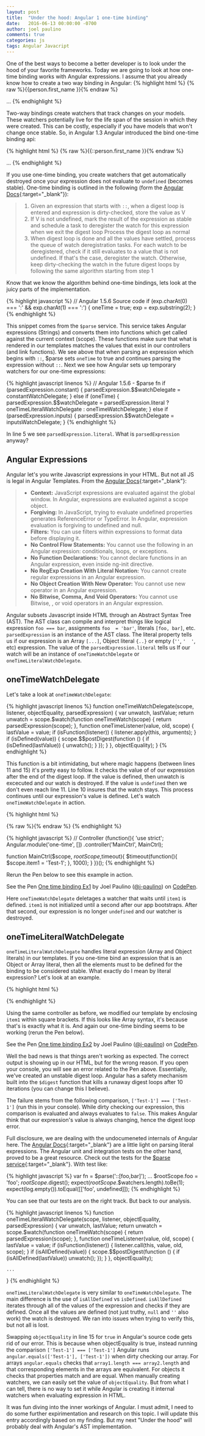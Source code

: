```yaml
---
layout: post
title:  "Under the hood: Angular 1 one-time binding"
date:   2016-06-13 00:00:00 -0700
author: joel paulino
comments: true
categories: js
tags: Angular Javacript
---
```

One of the best ways to become a better developer is to look under the hood of your favorite frameworks.
Today we are going to look at how one-time binding works with Angular expressions. I assume that you already know how to create a
two way binding in Angular:
{% highlight html %}
{% raw %}{{person.first_name }}{% endraw %}
<!-- OR -->
<span ng-bing="person.first_name"></span>
...
{% endhighlight %}
<!--more-->

Two-way bindings create watchers that track changes on your models. These watchers potentially live for the life span of
the session in which they were created. This can be costly, especially if you have models that won't change once stable.
So, in Angular 1.3 Angular introduced the bind one-time binding api:

{% highlight html %}
{% raw %}{{::person.first_name }}{% endraw %}
<!-- OR -->
<span ng-bing="::person.first_name"></span>
...
{% endhighlight %}

If you use one-time binding, you create watchers that get automatically
destroyed once your expression does not evaluate to  `undefined` (becomes stable).
One-time binding is outlined in the following (form the
[Angular Docs](https://docs.Angularjs.org/guide/expression#value-stabilization-algorithm){:target="_blank"}):

> 1. Given an expression that starts with `::`, when a digest loop is entered and expression is dirty-checked, store the value as V
> 2. If V is not undefined, mark the result of the expression as stable and schedule a task to deregister the watch for this expression when we exit the digest loop
   Process the digest loop as normal
> 3. When digest loop is done and all the values have settled, process the queue of watch deregistration tasks. For each watch to be deregistered, check if it still evaluates to a value that is not undefined. If that's the case, deregister the watch. Otherwise, keep dirty-checking the watch in the future digest loops by following the same algorithm starting from step 1

Know that we know the algorithm behind one-time bindings, lets look at the juicy parts of the implementation.

{% highlight javascript %}
// Angular 1.5.6 Source code
if (exp.charAt(0) === ':' && exp.charAt(1) === ':') {
  oneTime = true;
  exp = exp.substring(2);
}
{% endhighlight %}

This snippet comes from the `$parse` service. This service takes Angular expressions (Strings) and converts them into functions
which get called against the current context (scope). These functions make sure that what is rendered in our templates matches the values that exist in our controllers (and link functions).
We see above that when parsing an expression which begins with  `::`, $parse
sets `oneTime` to true and continues parsing the expression without `::`. Next we see how Angular sets up temporary watchers
for our one-time expressions:

{% highlight javascript linenos %}
// Angular 1.5.6 - $parse fn
if (parsedExpression.constant) {
  parsedExpression.$$watchDelegate = constantWatchDelegate;
} else if (oneTime) {
  parsedExpression.$$watchDelegate = parsedExpression.literal ?
      oneTimeLiteralWatchDelegate : oneTimeWatchDelegate;
} else if (parsedExpression.inputs) {
  parsedExpression.$$watchDelegate = inputsWatchDelegate;
}
{% endhighlight %}

In line 5 we see `parsedExpression.literal`. What is `parsedExpression` anyway?

## Angular Expressions

Angular let's you write Javascript expressions in your HTML. But not all JS is legal in Angular Templates.
From the [Angular Docs](https://docs.Angularjs.org/guide/expression#Angular-expressions-vs-javascript-expressions){:target="_blank"}:

> - **Context:** JavaScript expressions are evaluated against the global window. In Angular, expressions are evaluated against a scope object.
> - **Forgiving:** In JavaScript, trying to evaluate undefined properties generates ReferenceError or TypeError.
 In Angular, expression evaluation is forgiving to undefined and null.
> - **Filters:** You can use filters within expressions to format data before displaying it.
> - **No Control Flow Statements:** You cannot use the following in an Angular expression: conditionals, loops, or exceptions.
> - **No Function Declarations:** You cannot declare functions in an Angular expression, even inside ng-init directive.
> - **No RegExp Creation With Literal Notation:** You cannot create regular expressions in an Angular expression.
> - **No Object Creation With New Operator:** You cannot use new operator in an Angular expression.
> - **No Bitwise, Comma, And Void Operators:** You cannot use Bitwise, , or void operators in an Angular expression.

Angular subsets Javascript inside HTML through an Abstract Syntax Tree (AST).
The AST class can compile and interpret things like logical expression `foo === bar`, assignments `foo  = 'bar'`,
literals `[foo, bar]`, etc.
`parsedExpression` is an instance of the AST class. The literal property tells us if our expression
is an Array `[...]`, Object literal `{..}` or empty (`''`, `'  '`, etc) expression. The value of the `parsedExpression.literal` tells us
If our watch will be an instance of `oneTimeWatchDelegate` or `oneTimeLiteralWatchDelegate`.

## oneTimeWatchDelegate

Let's take a look at `oneTimeWatchDelegate`:

{% highlight javascript linenos %}
function oneTimeWatchDelegate(scope, listener, objectEquality, parsedExpression) {
    var unwatch, lastValue;
    return unwatch = scope.$watch(function oneTimeWatch(scope) {
        return parsedExpression(scope);
    }, function oneTimeListener(value, old, scope) {
        lastValue = value;
        if (isFunction(listener)) {
            listener.apply(this, arguments);
        }
        if (isDefined(value)) {
            scope.$$postDigest(function () {
                if (isDefined(lastValue)) {
                    unwatch();
                }
            });
        }
    }, objectEquality);
}
{% endhighlight %}

This function is a bit intimidating, but where  magic happens (between lines 11 and 15) it's pretty easy to follow. It checks the value of
of our expression after the end of the digest loop. If the value is defined, then unwatch is excecuted and our watch is destroyed.
If the value is `undefined` then we don't even reach line 11. Line 10 insures that the watch stays. This process continues until our expression's
value is defined. Let's watch `oneTimeWatchDelegate` in action.

{% highlight html %}
<!-- HTML -->
<!-- Ex 1 oneTimeWatchDelegate -->
{% raw %}<span ng-bind="::item1"></span>{% endraw %}
{% endhighlight %}


{% highlight javascript %}
// Controller
(function(){
  'use strict';
  Angular.module('one-time', [])
    .controller('MainCtrl', MainCtrl);

  function MainCtrl($scope, $rootScope,$timeout){
    $timeout(function(){
          $scope.item1 = 'Test-1';
    }, 1000);
  }
})();
{% endhighlight %}

Rerun the Pen below to see this example in action.

<p data-height="265" data-theme-id="1" data-slug-hash="MeyjEP" data-default-tab="result" data-user="j-paulino" data-embed-version="2" class="codepen">See the Pen <a href="http://codepen.io/j-paulino/pen/MeyjEP/">One time binding Ex1</a> by Joel Paulino (<a href="http://codepen.io/j-paulino">@j-paulino</a>) on <a href="http://codepen.io">CodePen</a>.</p>
<script async src="//assets.codepen.io/assets/embed/ei.js"></script>

Here `oneTimeWatchDelegate` deletages a watcher that waits until `item1` is defined.
`item1` is not initialized until a second after our app bootstraps. After that second, our expression is no longer `undefined`
and our watcher is destroyed.

## oneTimeLiteralWatchDelegate

`oneTimeLiteralWatchDelegate` handles literal expression (Array and Object literals) in our templates.
If you one-time bind an expression that is an Object or Array literal, then all the elements
must to be defined for the binding to be considered stable. What exactly do I mean by literal expression?
Let's look at an example.

{% highlight html %}
<!-- Ex 2 -->
<span ng-bind="::[item1]"></span>
{% endhighlight %}

Using the same controller as before, we modified our template by enclosing `item1` within square brackets. If this looks like Array syntax, it's because that's
is exactly what it is. And again our one-time binding seems to be working (rerun the Pen below).

<p data-height="265" data-theme-id="0" data-slug-hash="LZNxVd" data-default-tab="result" data-user="j-paulino" data-embed-version="2" class="codepen">See the Pen <a href="http://codepen.io/j-paulino/pen/LZNxVd/">One time binding Ex2</a> by Joel Paulino (<a href="http://codepen.io/j-paulino">@j-paulino</a>) on <a href="http://codepen.io">CodePen</a>.</p>
<script async src="//assets.codepen.io/assets/embed/ei.js"></script>

Well the bad news is that things aren't working as expected. The correct output is showing up in our HTML, but for the wrong reason.
If you open your console, you will see an error related to the Pen above. Essentially, we've created an unstable digest loop. Angular has a safety
mechanism built into the `$digest` function that kills a runaway digest loops after 10 iterations (you can change this I believe).

The failure stems from the following comparison, `['Test-1'] === ['Test-1']` (run this in your console). While dirty checking our expression,
this comparison is evaluated and always evaluates to `false`. This makes Angular think that our expression's value is always changing,
hence the digest loop error.

Full disclosure, we are dealing with the undocumeneted internals of Angular here. The [Angular Docs](https://docs.Angularjs.org/guide/expression#how-to-benefit-from-one-time-binding){:target="_blank"}
are a little light on parsing literal expressions. The Angular unit and integration tests on the other hand, proved to be a great resource.
Check out the tests for the [$parse service](https://github.com/Angular/Angular.js/blob/master/test/ng/parseSpec.js#L3256){:target="_blank"}.
With test like:

{% highlight javascript %}
var fn = $parse('::[foo,bar]');
...
$rootScope.foo = 'foo';
$rootScope.$digest();
expect($rootScope.$$watchers.length).toBe(1);
expect(log.empty()).toEqual([['foo', undefined]]);
{% endhighlight %}

You can see that our tests are on the right track. But back to our analysis.

{% highlight javascript linenos %}
function oneTimeLiteralWatchDelegate(scope, listener, objectEquality, parsedExpression) {
    var unwatch, lastValue;
    return unwatch = scope.$watch(function oneTimeWatch(scope) {
        return parsedExpression(scope);
    }, function oneTimeListener(value, old, scope) {
        lastValue = value;
        if (isFunction(listener)) {
            listener.call(this, value, old, scope);
        }
        if (isAllDefined(value)) {
            scope.$$postDigest(function () {
                if (isAllDefined(lastValue)) unwatch();
            });
        }
    }, objectEquality);

    ...
}
{% endhighlight %}

`oneTimeLiteralWatchDelegate` is very similar to `oneTimeWatchDelegate`. The main difference is the use of `isAllDefined` vs
`isDefined`.  `isAllDefined` iterates through all of the values of the expression and checks if they are defined. Once all the values are defined (not just truthy, `null` and `''` also work)
 the watch is destroyed. We ran into issues when trying to verify this, but not all is lost.

Swapping `objectEquality` in line 15 for `true` in Angular's source code gets rid of our error. This is because when objectEquality is true, instead running the comparison
`['Test-1'] === ['Test-1']` Angular runs `angular.equals(['Test-1'], ['Test-1'])` when dirty checking our array. For arrays `angular.equals` checks that `array1.length === array2.length` and that corresponding elements
in the arrays are equivalent. For objects it checks that properties match and are equal. When manually creating watchers, we can easily set the value of
`objectEquality`. But from what I can tell, there is no way to set it while Angular is creating it internal watchers when evaluating expression in HTML.


It was fun diving into the inner workings of Angular. I must admit, I need to do some further expirimentation and research on this topic. I will update this
entry accordingly based on my finding. But my next "Under the hood" will probably deal with Angular's AST implementation.
